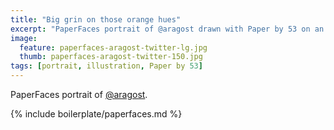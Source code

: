 ```yaml
---
title: "Big grin on those orange hues"
excerpt: "PaperFaces portrait of @aragost drawn with Paper by 53 on an iPad."
image: 
  feature: paperfaces-aragost-twitter-lg.jpg
  thumb: paperfaces-aragost-twitter-150.jpg
tags: [portrait, illustration, Paper by 53]
---
```


PaperFaces portrait of [@aragost](http://twitter.com/aragost).

{% include boilerplate/paperfaces.md %}